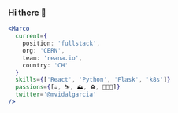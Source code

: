 ### Hi there 👋

```jsx
<Marco
  current={
    position: 'fullstack',
    org: 'CERN',
    team: 'reana.io',
    country: 'CH'
  }
  skills={['React', 'Python', 'Flask', 'k8s']}
  passions={[☕, ⛷, ⛰, ⚽️, 👨🏻‍💻]}
  twitter='@mvidalgarcia'
/>
```

<!--
**mvidalgarcia/mvidalgarcia** is a ✨ _special_ ✨ repository because its `README.md` (this file) appears on your GitHub profile.

Here are some ideas to get you started:

- 🔭 I’m currently working on ...
- 🌱 I’m currently learning ...
- 👯 I’m looking to collaborate on ...
- 🤔 I’m looking for help with ...
- 💬 Ask me about ...
- 📫 How to reach me: ...
- 😄 Pronouns: ...
- ⚡ Fun fact: ...
-->
